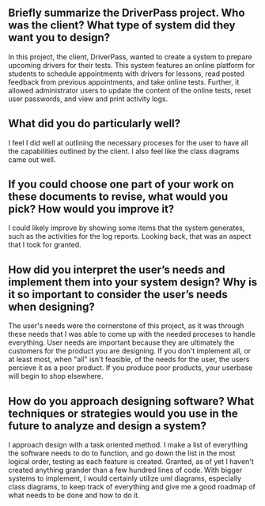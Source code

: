 ## Briefly summarize the DriverPass project. Who was the client? What type of system did they want you to design?

In this project, the client, DriverPass, wanted to create a system to prepare upcoming drivers for their tests.  This system features an online platform for students to schedule appointments with drivers for lessons, read posted feedback from previous appointments, and take online tests.  Further, it allowed administrator users to update the content of the online tests, reset user passwords, and view and print activity logs.

## What did you do particularly well?

I feel I did well at outlining the necessary proceses for the user to have all the capabilities outlined by the client.   I also feel like the class diagrams came out well.

## If you could choose one part of your work on these documents to revise, what would you pick? How would you improve it?

I could likely improve by showing some items that the system generates, such as the activities for the log reports.  Looking back, that was an aspect that I took for granted.

## How did you interpret the user’s needs and implement them into your system design? Why is it so important to consider the user’s needs when designing?

The user's needs were the cornerstone of this project, as it was through these needs that I was able to come up with the needed proceses to handle everything.  User needs are important because they are ultimately the customers for the product you are designing.  If you don't implement all, or at least most, when "all" isn't feasible, of the needs for the user, the users percieve it as a poor product.  If you produce poor products, your userbase will begin to shop elsewhere.

## How do you approach designing software? What techniques or strategies would you use in the future to analyze and design a system?

I approach design with a task oriented method.  I make a list of everything the software needs to do to function, and go down the list in the most logical order, testing as each feature is created.  Granted, as of yet I haven't created anything grander than a few hundred lines of code.  With bigger systems to implement, I would certainly utilize uml diagrams, especially class diagrams, to keep track of everything and give me a good roadmap of what needs to be done and how to do it.
